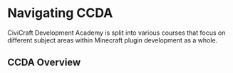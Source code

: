 # Navigating CCDA

CiviCraft Development Academy is split into various courses that focus on different subject areas within Minecraft plugin development as a whole. 

## CCDA Overview